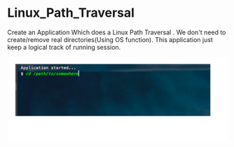 # Linux_Path_Traversal

Create an Application Which does a Linux Path Traversal . We don't need to create/remove real directories(Using OS function).
This application just keep a logical track of running session.

![alt text](https://github.com/KaushikJais/Linux_Path_Traversal/blob/master/img_demo.png)

